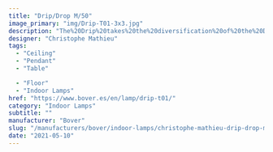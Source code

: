 ```yaml
---
title: "Drip/Drop M/50"
image_primary: "img/Drip-T01-3x3.jpg"
description: "The%20Drip%20takes%20the%20diversification%20of%20the%20Drop%20to%20the%20next%20level.%20The%20Drip%20has%20the%20Drop%27s%A0%20structure%20but%20has%20a%20personality%20all%20of%20its%20own.%20It%20is%20a%20lighting%20system%20that%20not%20only%20evolves%20into%20various%20product%20types%20%28wall%20lights%2C%20table%20lamps%2C%20floor%20lamps%20with%20USB%20connection%2C%20among%20others%29%2C%20but%20also%20into%20other%20lampshade%20concepts.%20The%20new%20shade%20of%20the%20Drip%20gives%20one%20the%20impression%20of%20being%20in%20the%20presence%20of%20a%20completely%20different%20lamp%20from%20the%20Drop.%20It%20embodies%20the%20Drip%27s%20spirit%2C%20simple%2C%20minimalist%20and%20with%20straight%20lines.%20The%20Drip%27s%20small%20lampshade%20is%20also%20made%20from%20borosilicate%20glass%2C%20giving%20it%20a%20fine%2C%20delicate%20aesthetic.%20The%20choice%20of%20glass%20is%20closely%20linked%20to%20the%20light%20it%20casts%2C%20which%20is%20bright%2C%20but%20intimate.%20It%20creates%20ambiance%20while%20being%20highly%20practical%20for%20anyone%20nearby.%20%22I%20always%20keep%20in%20mind%20the%20space%20a%20lamp%20will%20be%20placed%20in%20because%20that%20is%20where%20it%20has%20meaning%2C%22%20explains%20Christophe.%20The%20design%20and%20function%20of%20the%20Drip%20and%20Drop%20fit%20perfectly%20into%20residential%20projects%20and%20contracting%20work.%20Because%20it%20can%20be%20applied%20in%20many%20ways%2C%20it%20works%20very%20well%20in%20hotels%2C%20both%20in%20common%20spaces%20and%20in%20rooms.%0A%0A2%20options%3A%20Cord%20switch%20/%20Proxy%20Dimmer%0A%0A%0A%0A"
designer: "Christophe Mathieu"
tags: 
  - "Ceiling"
  - "Pendant"
  - "Table"

  - "Floor"
  - "Indoor Lamps"
href: "https://www.bover.es/en/lamp/drip-t01/"
category: "Indoor Lamps"
subtitle: ""
manufacturer: "Bover"
slug: "/manufacturers/bover/indoor-lamps/christophe-mathieu-drip-drop-m-50"
date: "2021-05-10"
---
```

